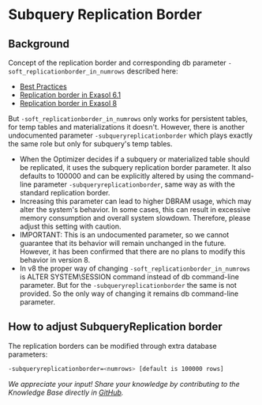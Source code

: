 # Subquery Replication Border

## Background

Concept of the replication border and corresponding db parameter `-soft_replicationborder_in_numrows` described here:

- [Best Practices](https://docs.exasol.com/db/latest/performance/best_practices.htm)  
- [Replication border in Exasol 6.1](https://exasol.my.site.com/s/article/Replication-border-in-Exasol-6-1)
- [Replication border in Exasol 8](https://exasol.my.site.com/s/article/Changelog-content-16000)

But `-soft_replicationborder_in_numrows` only works for persistent tables, for temp tables and materializations it doesn't.
However, there is another undocumented parameter `-subqueryreplicationborder` which plays exactly the same role but only for subquery's temp tables.

- When the Optimizer decides if a subquery or materialized table should be replicated, it uses the subquery replication border parameter. It also defaults to 100000 and can be explicitly altered by using the command-line parameter `-subqueryreplicationborder`, same way as with the standard replication border.
- Increasing this parameter can lead to higher DBRAM usage, which may alter the system's behavior. In some cases, this can result in excessive memory consumption and overall system slowdown. Therefore, please adjust this setting with caution.
- IMPORTANT: This is an undocumented parameter, so we cannot guarantee that its behavior will remain unchanged in the future. However, it has been confirmed that there are no plans to modify this behavior in version 8.
- In v8 the proper way of changing `-soft_replicationborder_in_numrows` is ALTER SYSTEM\SESSION command instead of db command-line parameter. But for the `-subqueryreplicationborder` the same is not provided. So the only way of changing it remains db command-line parameter.

## How to adjust SubqueryReplication border

The replication borders can be modified through extra database parameters:

```sh
-subqueryreplicationborder=<numrows> [default is 100000 rows]
```

*We appreciate your input! Share your knowledge by contributing to the Knowledge Base directly in [GitHub](https://github.com/exasol/public-knowledgebase).*
